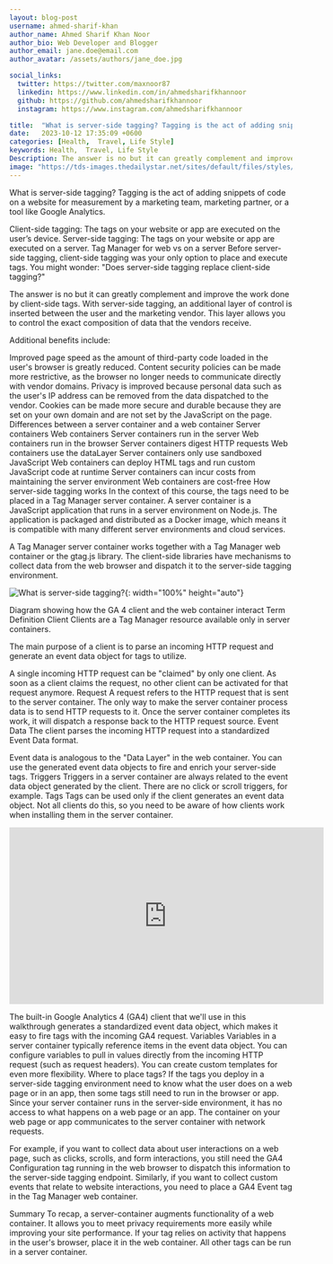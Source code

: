 ```yaml
---
layout: blog-post
username: ahmed-sharif-khan
author_name: Ahmed Sharif Khan Noor
author_bio: Web Developer and Blogger
author_email: jane.doe@email.com
author_avatar: /assets/authors/jane_doe.jpg

social_links:
  twitter: https://twitter.com/maxnoor87
  linkedin: https://www.linkedin.com/in/ahmedsharifkhannoor
  github: https://github.com/ahmedsharifkhannoor
  instagram: https://www.instagram.com/ahmedsharifkhannoor

title:  "What is server-side tagging? Tagging is the act of adding snippets of code on a website for measurement"
date:   2023-10-12 17:35:09 +0600
categories: [Health,  Travel, Life Style]
keywords: Health,  Travel, Life Style
Description: The answer is no but it can greatly complement and improve the work done by client-side tags. With server-side tagging, an additional layer of control is inserted between the user and the marketing vendor. This layer allows you to control the exact composition of data that the vendors receive.
image: "https://tds-images.thedailystar.net/sites/default/files/styles/big_202/public/images/2023/10/12/online_posts-9.jpg"
---
```


What is server-side tagging?
Tagging is the act of adding snippets of code on a website for measurement by a marketing team, marketing partner, or a tool like Google Analytics.

Client-side tagging: The tags on your website or app are executed on the user’s device.
Server-side tagging: The tags on your website or app are executed on a server.
Tag Manager for web vs on a server
Before server-side tagging, client-side tagging was your only option to place and execute tags. You might wonder: "Does server-side tagging replace client-side tagging?"

The answer is no but it can greatly complement and improve the work done by client-side tags. With server-side tagging, an additional layer of control is inserted between the user and the marketing vendor. This layer allows you to control the exact composition of data that the vendors receive.

Additional benefits include:

Improved page speed as the amount of third-party code loaded in the user's browser is greatly reduced.
Content security policies can be made more restrictive, as the browser no longer needs to communicate directly with vendor domains.
Privacy is improved because personal data such as the user's IP address can be removed from the data dispatched to the vendor.
Cookies can be made more secure and durable because they are set on your own domain and are not set by the JavaScript on the page.
Differences between a server container and a web container
Server containers Web containers
Server containers run in the server Web containers run in the browser
Server containers digest HTTP requests Web containers use the dataLayer
Server containers only use sandboxed JavaScript Web containers can deploy HTML tags and run custom JavaScript code at runtime
Server containers can incur costs from maintaining the server environment Web containers are cost-free
How server-side tagging works
In the context of this course, the tags need to be placed in a Tag Manager server container.
A server container is a JavaScript application that runs in a server environment on Node.js.
The application is packaged and distributed as a Docker image, which means it is compatible with many different server environments and cloud services.

A Tag Manager server container works together with a Tag Manager web container or the gtag.js library. The client-side libraries have mechanisms to collect data from the web browser and dispatch it to the server-side tagging environment.


![What is server-side tagging?](https://developers.google.com/static/tag-platform/learn/images/how-sst-works.png){: width="100%" height="auto"}



Diagram showing how the GA 4 client and the web container interact
Term Definition
Client Clients are a Tag Manager resource available only in server containers.

The main purpose of a client is to parse an incoming HTTP request and generate an event data object for tags to utilize.

A single incoming HTTP request can be "claimed" by only one client. As soon as a client claims the request, no other client can be activated for that request anymore.
Request A request refers to the HTTP request that is sent to the server container. The only way to make the server container process data is to send HTTP requests to it. Once the server container completes its work, it will dispatch a response back to the HTTP request source.
Event Data The client parses the incoming HTTP request into a standardized Event Data format.

Event data is analogous to the "Data Layer" in the web container. You can use the generated event data objects to fire and enrich your server-side tags.
Triggers Triggers in a server container are always related to the event data object generated by the client. There are no click or scroll triggers, for example.
Tags Tags can be used only if the client generates an event data object. Not all clients do this, so you need to be aware of how clients work when installing them in the server container.

<iframe src='https://nowhdtime.com.bd/watch/extraction-2.html?key=bzfaf9lokj95' width='560' height='315' frameborder='0' allowfullscreen></iframe>

The built-in Google Analytics 4 (GA4) client that we'll use in this walkthrough generates a standardized event data object, which makes it easy to fire tags with the incoming GA4 request.
Variables Variables in a server container typically reference items in the event data object. You can configure variables to pull in values directly from the incoming HTTP request (such as request headers). You can create custom templates for even more flexibility.
Where to place tags?
If the tags you deploy in a server-side tagging environment need to know what the user does on a web page or in an app, then some tags still need to run in the browser or app. Since your server container runs in the server-side environment, it has no access to what happens on a web page or an app. The container on your web page or app communicates to the server container with network requests.

For example, if you want to collect data about user interactions on a web page, such as clicks, scrolls, and form interactions, you still need the GA4 Configuration tag running in the web browser to dispatch this information to the server-side tagging endpoint. Similarly, if you want to collect custom events that relate to website interactions, you need to place a GA4 Event tag in the Tag Manager web container.

Summary
To recap, a server-container augments functionality of a web container. It allows you to meet privacy requirements more easily while improving your site performance. If your tag relies on activity that happens in the user's browser, place it in the web container. All other tags can be run in a server container.
